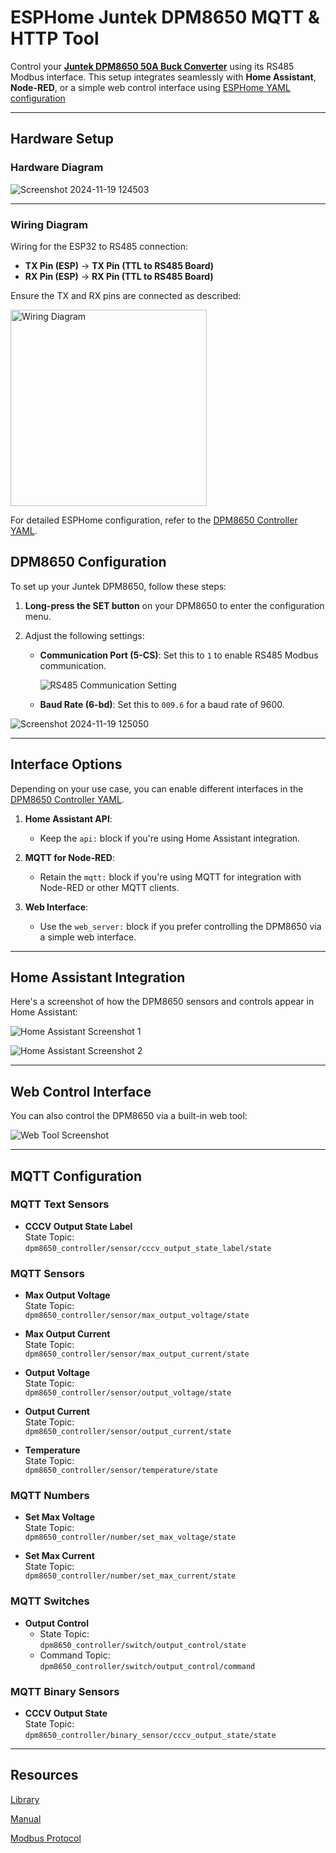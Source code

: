# ESPHome Juntek DPM8650 MQTT & HTTP Tool

Control your **[Juntek DPM8650 50A Buck Converter](./JT-DPM8650_Datasheet-EN_2024-02-14.pdf)** using its RS485 Modbus interface. This setup integrates seamlessly with **Home Assistant**, **Node-RED**, or a simple web control interface using [ESPHome YAML configuration](./dpm8650_controller.YAML)

---

## Hardware Setup


### Hardware Diagram

![Screenshot 2024-11-19 124503](https://github.com/user-attachments/assets/2ff2e94e-a6d3-45d5-b67f-7ed3d3026e0c)


---

### Wiring Diagram


Wiring for the ESP32 to RS485 connection:

- **TX Pin (ESP)** → **TX Pin (TTL to RS485 Board)**
- **RX Pin (ESP)** → **RX Pin (TTL to RS485 Board)**

Ensure the TX and RX pins are connected as described:

<img width="314" alt="Wiring Diagram" src="https://github.com/user-attachments/assets/d9023c15-6558-4439-a2d4-f81ea47c9c6a">

For detailed ESPHome configuration, refer to the [DPM8650 Controller YAML](./dpm8650_controller.YAML).


## DPM8650 Configuration

To set up your Juntek DPM8650, follow these steps:

1. **Long-press the SET button** on your DPM8650 to enter the configuration menu.
2. Adjust the following settings:

   - **Communication Port (5-CS)**: Set this to `1` to enable RS485 Modbus communication.
     
     ![RS485 Communication Setting](https://github.com/user-attachments/assets/3c7d8b94-be98-4546-a028-9f66a0a23167)

   - **Baud Rate (6-bd)**: Set this to `009.6` for a baud rate of 9600.

![Screenshot 2024-11-19 125050](https://github.com/user-attachments/assets/3caa70ed-20bc-4912-88d7-e7dbc53f51af)



---

## Interface Options

Depending on your use case, you can enable different interfaces in the [DPM8650 Controller YAML](./dpm8650_controller.YAML).

1. **Home Assistant API**:
   - Keep the `api:` block if you're using Home Assistant integration.

2. **MQTT for Node-RED**:
   - Retain the `mqtt:` block if you're using MQTT for integration with Node-RED or other MQTT clients.

3. **Web Interface**:
   - Use the `web_server:` block if you prefer controlling the DPM8650 via a simple web interface.
  


---

## Home Assistant Integration

Here's a screenshot of how the DPM8650 sensors and controls appear in Home Assistant:

![Home Assistant Screenshot 1](https://github.com/user-attachments/assets/b4653e18-b158-4e96-b338-9c1baadd233c)

![Home Assistant Screenshot 2](https://github.com/user-attachments/assets/e3875b73-5015-4242-b751-a7b257a10a61)

---

## Web Control Interface

You can also control the DPM8650 via a built-in web tool:

![Web Tool Screenshot](https://github.com/user-attachments/assets/ed2d3045-e1a3-45d1-9db0-80c54820f2ea)

---

## MQTT Configuration

### MQTT Text Sensors

- **CCCV Output State Label**  
  State Topic:  
  `dpm8650_controller/sensor/cccv_output_state_label/state`

### MQTT Sensors

- **Max Output Voltage**  
  State Topic:  
  `dpm8650_controller/sensor/max_output_voltage/state`
  
- **Max Output Current**  
  State Topic:  
  `dpm8650_controller/sensor/max_output_current/state`
  
- **Output Voltage**  
  State Topic:  
  `dpm8650_controller/sensor/output_voltage/state`
  
- **Output Current**  
  State Topic:  
  `dpm8650_controller/sensor/output_current/state`
  
- **Temperature**  
  State Topic:  
  `dpm8650_controller/sensor/temperature/state`

### MQTT Numbers

- **Set Max Voltage**  
  State Topic:  
  `dpm8650_controller/number/set_max_voltage/state`
  
- **Set Max Current**  
  State Topic:  
  `dpm8650_controller/number/set_max_current/state`

### MQTT Switches

- **Output Control**  
  - State Topic:  
    `dpm8650_controller/switch/output_control/state`
  - Command Topic:  
    `dpm8650_controller/switch/output_control/command`

### MQTT Binary Sensors

- **CCCV Output State**  
  State Topic:  
  `dpm8650_controller/binary_sensor/cccv_output_state/state`

---
## Resources

[Library](https://github.com/Lotiq/DPM8600)

[Manual](./JT-DPM8600-Manual_2024-05-24.pdf)

[Modbus Protocol](./JT-DPM86XX_Communication_protocol_2023-01-05.pdf)



